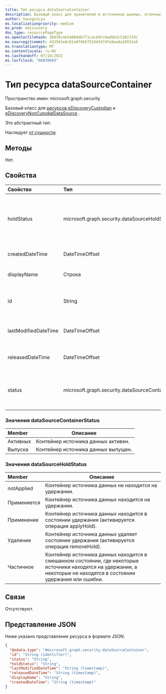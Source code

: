 ```yaml
---
title: Тип ресурса dataSourceContainer
description: Базовый класс для хранителей и источников данных, отличных от хранителей.
author: SeunginLyu
ms.localizationpriority: medium
ms.prod: ediscovery
doc_type: resourcePageType
ms.openlocfilehash: 36039c4e548b8db771cacb97c0adbb3c5361729c
ms.sourcegitcommit: 432563e8c81e0f666752445474fe8eada26551e6
ms.translationtype: MT
ms.contentlocale: ru-RU
ms.lasthandoff: 07/18/2022
ms.locfileid: "66839693"
---
```

# <a name="datasourcecontainer-resource-type"></a>Тип ресурса dataSourceContainer

Пространство имен: microsoft.graph.security



Базовый класс для [ресурсов eDiscoveryCustodian](../resources/security-ediscoverycustodian.md) и [eDiscoveryNonCutodialDataSource](../resources/security-ediscoverynoncustodialdatasource.md) .

Это абстрактный тип.

Наследует [от сущности](../resources/entity.md).

## <a name="methods"></a>Методы

Нет.
## <a name="properties"></a>Свойства
|Свойство|Тип|Описание|
|:---|:---|:---|
|holdStatus|microsoft.graph.security.dataSourceHoldStatus|Состояние удержания dataSourceContainer. Возможные значения: `notApplied`, , `applied`, `applying`, `removing``partial`|
|createdDateTime|DateTimeOffset|Дата и время создания сущности dataSourceContainer.|
|displayName|Строка|Отображаемое имя сущности dataSourceContainer.|
|id|String|Уникальный идентификатор dataSourceContainer. Наследуется [от сущности](../resources/entity.md)|
|lastModifiedDateTime|DateTimeOffset|Дата и время последнего изменения dataSourceContainer.|
|releasedDateTime|DateTimeOffset|Дата и время освобождения dataSourceContainer из дела.|
|status|microsoft.graph.security.dataSourceContainerStatus|Последнее состояние dataSourceContainer. Возможные значения: `Active`, `Released`.|

### <a name="datasourcecontainerstatus-values"></a>Значения dataSourceContainerStatus

|Member|Описание|
|:----|-----------|
| Активных| Контейнер источника данных активен.|
| Выпуска | Контейнер источника данных выпущен.|

### <a name="datasourceholdstatus-values"></a>Значения dataSourceHoldStatus

|Member|Описание|
|:----|-----------|
| notApplied | Контейнер источника данных не находится на удержании.|
| Применяется | Контейнер источника данных находится на удержании.|
| Применение | Контейнер источника данных находится в состоянии удержания (активируется операция applyHold).|
| Удаление | Контейнер источника данных удаляет состояние удержания (активируется операция removeHold).|
| Частичное | Контейнер источника данных находится в смешанном состоянии, где некоторые источники находятся на удержании, а некоторые не находятся в состоянии удержания или ошибки.|
## <a name="relationships"></a>Связи
Отсутствуют.

## <a name="json-representation"></a>Представление JSON
Ниже указано представление ресурса в формате JSON.
<!-- {
  "blockType": "resource",
  "keyProperty": "id",
  "@odata.type": "microsoft.graph.security.dataSourceContainer",
  "baseType": "microsoft.graph.entity",
  "openType": false
}
-->
``` json
{
  "@odata.type": "#microsoft.graph.security.dataSourceContainer",
  "id": "String (identifier)",
  "status": "String",
  "holdStatus": "String",
  "lastModifiedDateTime": "String (timestamp)",
  "releasedDateTime": "String (timestamp)",
  "displayName": "String",
  "createdDateTime": "String (timestamp)"
}
```

